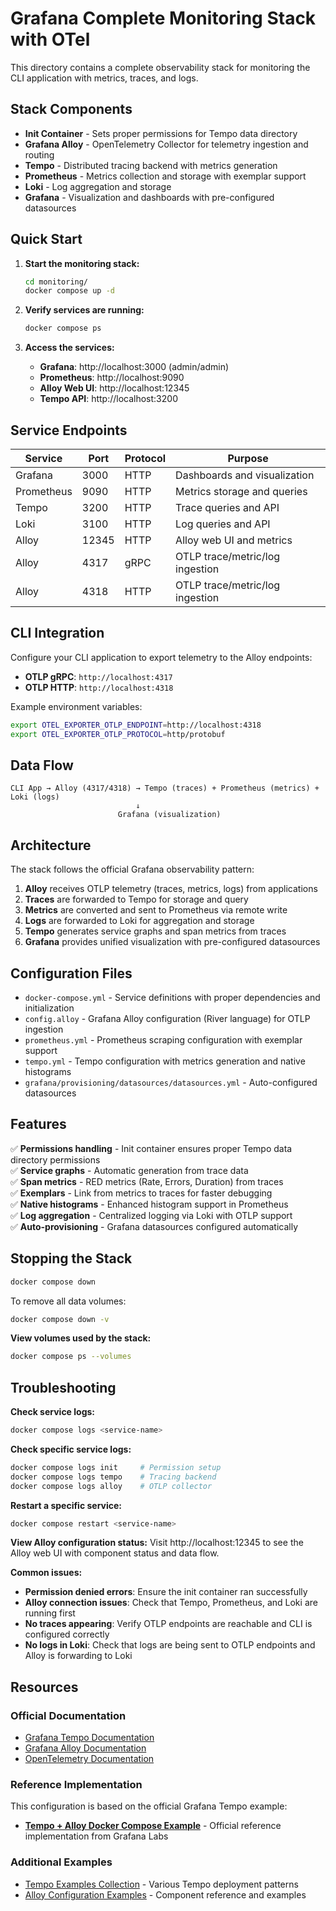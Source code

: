 # Grafana Complete Monitoring Stack with OTel

This directory contains a complete observability stack for monitoring the CLI application with metrics, traces, and logs.

## Stack Components

- **Init Container** - Sets proper permissions for Tempo data directory
- **Grafana Alloy** - OpenTelemetry Collector for telemetry ingestion and routing
- **Tempo** - Distributed tracing backend with metrics generation
- **Prometheus** - Metrics collection and storage with exemplar support
- **Loki** - Log aggregation and storage
- **Grafana** - Visualization and dashboards with pre-configured datasources

## Quick Start

1. **Start the monitoring stack:**

   ```bash
   cd monitoring/
   docker compose up -d
   ```

2. **Verify services are running:**

   ```bash
   docker compose ps
   ```

3. **Access the services:**
   - **Grafana**: http://localhost:3000 (admin/admin)
   - **Prometheus**: http://localhost:9090
   - **Alloy Web UI**: http://localhost:12345
   - **Tempo API**: http://localhost:3200

## Service Endpoints

| Service    | Port  | Protocol | Purpose                         |
| ---------- | ----- | -------- | ------------------------------- |
| Grafana    | 3000  | HTTP     | Dashboards and visualization    |
| Prometheus | 9090  | HTTP     | Metrics storage and queries     |
| Tempo      | 3200  | HTTP     | Trace queries and API           |
| Loki       | 3100  | HTTP     | Log queries and API             |
| Alloy      | 12345 | HTTP     | Alloy web UI and metrics        |
| Alloy      | 4317  | gRPC     | OTLP trace/metric/log ingestion |
| Alloy      | 4318  | HTTP     | OTLP trace/metric/log ingestion |

## CLI Integration

Configure your CLI application to export telemetry to the Alloy endpoints:

- **OTLP gRPC**: `http://localhost:4317`
- **OTLP HTTP**: `http://localhost:4318`

Example environment variables:

```bash
export OTEL_EXPORTER_OTLP_ENDPOINT=http://localhost:4318
export OTEL_EXPORTER_OTLP_PROTOCOL=http/protobuf
```

## Data Flow

```
CLI App → Alloy (4317/4318) → Tempo (traces) + Prometheus (metrics) + Loki (logs)
                            ↓
                        Grafana (visualization)
```

## Architecture

The stack follows the official Grafana observability pattern:

1. **Alloy** receives OTLP telemetry (traces, metrics, logs) from applications
2. **Traces** are forwarded to Tempo for storage and query
3. **Metrics** are converted and sent to Prometheus via remote write
4. **Logs** are forwarded to Loki for aggregation and storage
5. **Tempo** generates service graphs and span metrics from traces
6. **Grafana** provides unified visualization with pre-configured datasources

## Configuration Files

- `docker-compose.yml` - Service definitions with proper dependencies and initialization
- `config.alloy` - Grafana Alloy configuration (River language) for OTLP ingestion
- `prometheus.yml` - Prometheus scraping configuration with exemplar support
- `tempo.yml` - Tempo configuration with metrics generation and native histograms
- `grafana/provisioning/datasources/datasources.yml` - Auto-configured datasources

## Features

✅ **Permissions handling** - Init container ensures proper Tempo data directory permissions  
✅ **Service graphs** - Automatic generation from trace data  
✅ **Span metrics** - RED metrics (Rate, Errors, Duration) from traces  
✅ **Exemplars** - Link from metrics to traces for faster debugging  
✅ **Native histograms** - Enhanced histogram support in Prometheus  
✅ **Log aggregation** - Centralized logging via Loki with OTLP support  
✅ **Auto-provisioning** - Grafana datasources configured automatically

## Stopping the Stack

```bash
docker compose down
```

To remove all data volumes:

```bash
docker compose down -v
```

**View volumes used by the stack:**

```bash
docker compose ps --volumes
```

## Troubleshooting

**Check service logs:**

```bash
docker compose logs <service-name>
```

**Check specific service logs:**

```bash
docker compose logs init     # Permission setup
docker compose logs tempo    # Tracing backend
docker compose logs alloy    # OTLP collector
```

**Restart a specific service:**

```bash
docker compose restart <service-name>
```

**View Alloy configuration status:**
Visit http://localhost:12345 to see the Alloy web UI with component status and data flow.

**Common issues:**

- **Permission denied errors**: Ensure the init container ran successfully
- **Alloy connection issues**: Check that Tempo, Prometheus, and Loki are running first
- **No traces appearing**: Verify OTLP endpoints are reachable and CLI is configured correctly
- **No logs in Loki**: Check that logs are being sent to OTLP endpoints and Alloy is forwarding to Loki

## Resources

### Official Documentation

- [Grafana Tempo Documentation](https://grafana.com/docs/tempo/latest/)
- [Grafana Alloy Documentation](https://grafana.com/docs/alloy/latest/)
- [OpenTelemetry Documentation](https://opentelemetry.io/docs/)

### Reference Implementation

This configuration is based on the official Grafana Tempo example:

- **[Tempo + Alloy Docker Compose Example](https://github.com/grafana/tempo/tree/main/example/docker-compose/alloy)** - Official reference implementation from Grafana Labs

### Additional Examples

- [Tempo Examples Collection](https://github.com/grafana/tempo/tree/main/example/docker-compose) - Various Tempo deployment patterns
- [Alloy Configuration Examples](https://grafana.com/docs/alloy/latest/reference/components/) - Component reference and examples
